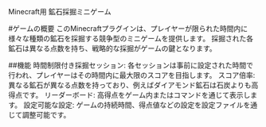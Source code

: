 Minecraft用 鉱石採掘ミニゲーム

#ゲームの概要
このMinecraftプラグインは、プレイヤーが限られた時間内に様々な種類の鉱石を採掘する競争型のミニゲームを提供します。
採掘された各鉱石は異なる点数を持ち、戦略的な採掘がゲームの鍵となります。

##機能
時間制限付き採掘セッション: 各セッションは事前に設定された時間で行われ、プレイヤーはその時間内に最大限のスコアを目指します。
スコア倍率: 異なる鉱石が異なる点数を持っており、例えばダイアモンド鉱石は石炭よりも高得点です。
リーダーボード: 高得点をゲーム内またはコマンドを通じて表示します。
設定可能な設定: ゲームの持続時間、得点値などの設定を設定ファイルを通じて調整可能です。

